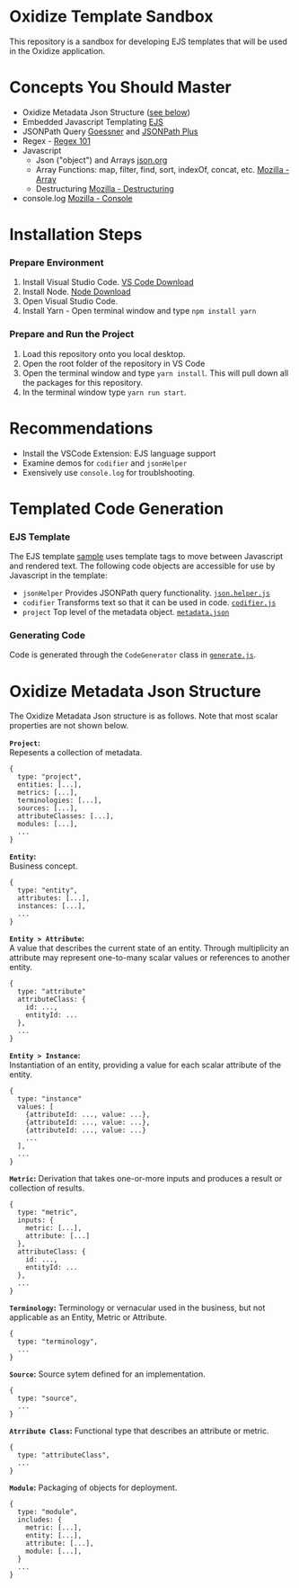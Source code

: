 # Oxidize Template Sandbox

This repository is a sandbox for developing EJS templates that will be used in the Oxidize application.

# Concepts You Should Master

- Oxidize Metadata Json Structure ([see below](https://github.com/centricconsulting/oxidize-template-sandbox#oxidize-metadata-json-structure))
- Embedded Javascript Templating [EJS](https://ejs.co/)
- JSONPath Query [Goessner](https://goessner.net/articles/JsonPath/) and [JSONPath Plus](https://github.com/s3u/JSONPath)
- Regex - [Regex 101](https://regex101.com/)
- Javascript
  - Json ("object") and Arrays [json.org](https://www.json.org/json-en.html)
  - Array Functions: map, filter, find, sort, indexOf, concat, etc. [Mozilla - Array](https://developer.mozilla.org/en-US/docs/Web/JavaScript/Reference/Global_Objects/Array)
  - Destructuring [Mozilla - Destructuring](https://developer.mozilla.org/en-US/docs/Web/JavaScript/Reference/Operators/Destructuring_assignment)
- console.log [Mozilla - Console](https://developer.mozilla.org/en-US/docs/Web/API/Console/log)

# Installation Steps

### **Prepare Environment**

1. Install Visual Studio Code. [VS Code Download](https://code.visualstudio.com/download)
2. Install Node. [Node Download](https://nodejs.org/en/download/)
3. Open Visual Studio Code.
4. Install Yarn - Open terminal window and type `npm install yarn`

### **Prepare and Run the Project**

1. Load this repository onto you local desktop.
2. Open the root folder of the repository in VS Code
3. Open the terminal window and type `yarn install`. This will pull down all the packages for this repository.
4. In the terminal window type `yarn run start`.

# Recommendations

- Install the VSCode Extension: EJS language support
- Examine demos for `codifier` and `jsonHelper`
- Exensively use `console.log` for troublshooting.

# Templated Code Generation

### **EJS Template**

The EJS template [sample](input/template.ejs) uses template tags to move between Javascript and rendered text. The following code objects are accessible for use by Javascript in the template:

- `jsonHelper` Provides JSONPath query functionality. [`json.helper.js`](src/core/json.helper.js)
- `codifier` Transforms text so that it can be used in code. [`codifier.js`](src/core/codifier.js)
- `project` Top level of the metadata object. [`metadata.json`](input/metadata.json)

### **Generating Code**

Code is generated through the `CodeGenerator` class in [`generate.js`](src/generator.js).

# Oxidize Metadata Json Structure

The Oxidize Metadata Json structure is as follows. Note that most scalar properties are not shown below.

**`Project`:**  
Repesents a collection of metadata.

```
{
  type: "project",
  entities: [...],
  metrics: [...],
  terminologies: [...],
  sources: [...],
  attributeClasses: [...],
  modules: [...],
  ...
}
```

**`Entity`:**  
Business concept.

```
{
  type: "entity",
  attributes: [...],
  instances: [...],
  ...
}
```

**`Entity > Attribute`:**  
A value that describes the current state of an entity. Through multiplicity an attribute may represent one-to-many scalar values or references to another entity.

```
{
  type: "attribute"
  attributeClass: {
    id: ...,
    entityId: ...
  },
  ...
}
```

**`Entity > Instance`:**  
Instantiation of an entity, providing a value for each scalar attribute of the entity.

```
{
  type: "instance"
  values: [
    {attributeId: ..., value: ...},
    {attributeId: ..., value: ...},
    {attributeId: ..., value: ...}
    ...
  ],
  ...
}
```

**`Metric`:**
Derivation that takes one-or-more inputs and produces a result or collection of results.

```
{
  type: "metric",
  inputs: {
    metric: [...],
    attribute: [...]
  },
  attributeClass: {
    id: ...,
    entityId: ...
  },
  ...
}
```

**`Terminology`:**
Terminology or vernacular used in the business, but not applicable as an Entity, Metric or Attribute.

```
{
  type: "terminology",
  ...
}
```

**`Source`:**
Source sytem defined for an implementation.

```
{
  type: "source",
  ...
}
```

**`Atrribute Class`:**
Functional type that describes an attribute or metric.

```
{
  type: "attributeClass",
  ...
}
```

**`Module`:**
Packaging of objects for deployment.

```
{
  type: "module",
  includes: {
    metric: [...],
    entity: [...],
    attribute: [...],
    module: [...],
  }
  ...
}
```
